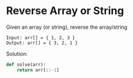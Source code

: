 # Reverse Array or String

Given an array (or string), reverse the array/string

```
Input: arr[] = { 1, 2, 3 }
Output: arr[] = { 3, 2, 1 }
```

Solution:

```python
def solve(arr):
    return arr[::-1]
```

